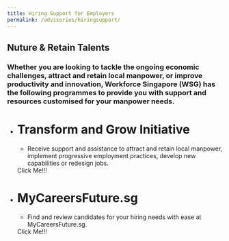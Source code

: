```yaml
---
title: Hiring Support for Employers
permalink: /advisories/hiringsupport/
---
```


<div class="pricingTable">
  <h2 class="pricingTable-title">Nuture & Retain Talents</h2>
  <h3 class="pricingTable-subtitle">Whether you are looking to tackle the ongoing economic challenges, attract and retain local manpower, or improve productivity and innovation, Workforce Singapore (WSG) has the following programmes to provide you with support and resources customised for your manpower needs.</h3>
  
  <ul class="pricingTable-firstTable">
    <li class="pricingTable-firstTable_table">
      <h1 class="pricingTable-firstTable_table__header">Transform and Grow Initiative </h1>
      <ul class="pricingTable-firstTable_table__options">
        <li>Receive support and assistance to attract and retain local manpower, implement progressive employment practices, develop new capabilities or redesign jobs.</li>
      </ul>
      <div class="pricingTable-firstTable_table__getstart">Click Me!!!</div>
    </li>
    <li class="pricingTable-firstTable_table">
      <h1 class="pricingTable-firstTable_table__header">MyCareersFuture.sg</h1>
      <ul class="pricingTable-firstTable_table__options">
        <li>Find and review candidates for your hiring needs with ease at MyCareersFuture.sg.</li>
      </ul>
      <div class="pricingTable-firstTable_table__getstart">Click Me!!!</div>
    </li>
  </ul>
</div>